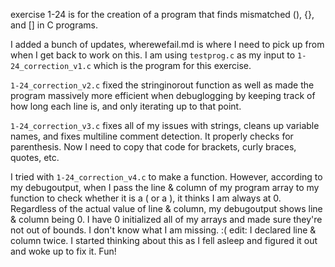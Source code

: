 exercise 1-24 is for the creation of a program that finds mismatched (), {}, and [] in C programs. 

I added a bunch of updates, wherewefail.md is where I need to pick up from when I get back to work on this. I am using `testprog.c` as my input to `1-24_correction_v1.c` which is the program for this exercise.

`1-24_correction_v2.c` fixed the stringinorout function as well as made the program massively more efficient when debuglogging by keeping track of how long each line is, and only iterating up to that point. 

`1-24_correction_v3.c` fixes all of my issues with strings, cleans up variable names, and fixes multiline comment detection. It properly checks for parenthesis. Now I need to copy that code for brackets, curly braces, quotes, etc.

I tried with `1-24_correction_v4.c` to make a function. However, according to my debugoutput, when I pass the line & column of my program array to my function to check whether it is a ( or a ), it thinks I am always at 0. Regardless of the actual value of line & column, my debugoutput shows line & column being 0. I have 0 initialized all of my arrays and made sure they're not out of bounds. I don't know what I am missing. :( 
edit: I declared line & column twice. I started thinking about this as I fell asleep and figured it out and woke up to fix it. Fun!
